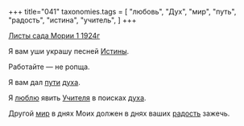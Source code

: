 +++
title="041"
taxonomies.tags = [
 "любовь",
 "Дух",
 "мир",
 "путь",
 "радость",
 "истина",
 "учитель",
]
+++

[Листы сада Мории 1 1924г](/agni/1924)

Я вам уши украшу песней [Истины](/tags/истина).   

Работайте — не ропща.   

Я вам дал [пути](/tags/путь) [духа](/tags/Дух).   

Я [люблю](/tags/любовь) явить [Учителя](/tags/учитель) в поисках [духа](/tags/Дух).   

Другой [мир](/tags/мир) в днях Моих должен в днях ваших [радость](/tags/радость) зажечь.   

